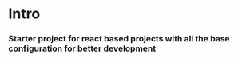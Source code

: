 # Intro

### Starter project for react based projects with all the base configuration for better development
